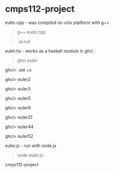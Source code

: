 cmps112-project
===============

euler.cpp - was compiled on unix platform with g++
  > g++ euler.cpp
  
  > ./a.out 

euler.hs - works as a haskell module in ghci
  > ghci euler
  
  ghci> :set +s
  
  ghci> euler2
  
  ghci> euler3
  
  ghci> euler5
  
  ghci> euler9
  
  ghci> euler31
  
  ghci> euler44
  
  ghci> euler52

euler.js - run with node.js
  > node euler.js

cmps112-project
